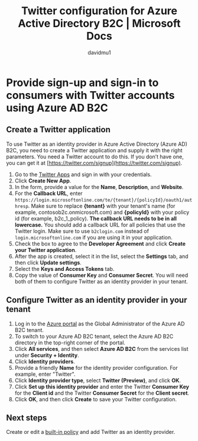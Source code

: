 ﻿---
title: Twitter configuration for Azure Active Directory B2C | Microsoft Docs
description: Provide sign-up and sign-in to customers with Twitter accounts in your applications that are secured by Azure Active Directory B2C.
services: active-directory-b2c
author: davidmu1
manager: mtillman

ms.service: active-directory
ms.workload: identity
ms.topic: article
ms.date: 6/13/2018
ms.author: davidmu
ms.component: B2C
---

# Provide sign-up and sign-in to consumers with Twitter accounts using Azure AD B2C

## Create a Twitter application

To use Twitter as an identity provider in Azure Active Directory (Azure AD) B2C, you need to create a Twitter application and supply it with the right parameters. You need a Twitter account to do this. If you don’t have one, you can get it at [https://twitter.com/signup](https://twitter.com/signup).

1. Go to the [Twitter Apps](https://apps.twitter.com/) and sign in with your credentials.
2. Click **Create New App**.
3. In the form, provide a value for the **Name**, **Description**, and **Website**.
4. For the **Callback URL**, enter `https://login.microsoftonline.com/te/{tenant}/{policyId}/oauth1/authresp`. Make sure to replace **{tenant}** with your tenant's name (for example, contosob2c.onmicrosoft.com) and **{policyId}** with your policy id (for example, b2c_1_policy).  **The callback URL needs to be in all lowercase.** You should add a callback URL for all policies that use the Twitter login. Make sure to use `b2clogin.com` instead of ` login.microsoftonline.com` if you are using it in your application.
5. Check the box to agree to the **Developer Agreement** and click **Create your Twitter application**.
6. After the app is created, select it in the list, select the **Settings** tab, and then click **Update settings**.
7. Select the **Keys and Access Tokens** tab.
8. Copy the value of **Consumer Key** and **Consumer Secret**. You will need both of them to configure Twitter as an identity provider in your tenant.

## Configure Twitter as an identity provider in your tenant

1. Log in to the [Azure portal](https://portal.azure.com/) as the Global Administrator of the Azure AD B2C tenant. 
2. To switch to your Azure AD B2C tenant, select the Azure AD B2C directory in the top-right corner of the portal.
3. Click **All services**, and then select **Azure AD B2C** from the services list under **Security + Identity**.
4. Click **Identity providers**.
5. Provide a friendly **Name** for the identity provider configuration. For example, enter "Twitter".
6. Click **Identity provider type**, select **Twitter (Preview)**, and click **OK**.
7. Click **Set up this identity provider** and enter the Twitter **Consumer Key** for the **Client id** and the Twitter **Consumer Secret** for the **Client secret**.
8. Click **OK**, and then click **Create** to save your Twitter configuration.

## Next steps

Create or edit a [built-in policy](active-directory-b2c-reference-policies.md) and add Twitter as an identity provider.